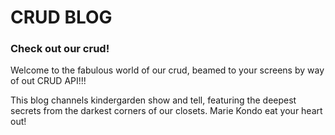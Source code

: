 # CRUD BLOG

### Check out our crud!


Welcome to the fabulous world of our crud, beamed to your screens by way of out CRUD API!!! 

This blog channels kindergarden show and tell, featuring the deepest secrets from the darkest corners of our closets. Marie Kondo eat your heart out!